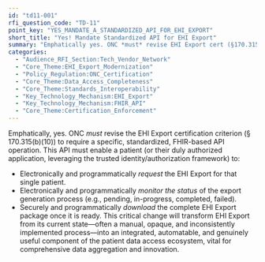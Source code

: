```yaml
---
id: "td11-001"
rfi_question_code: "TD-11"
point_key: "YES_MANDATE_A_STANDARDIZED_API_FOR_EHI_EXPORT"
short_title: "Yes! Mandate Standardized API for EHI Export"
summary: "Emphatically yes. ONC *must* revise EHI Export cert (§170.315(b)(10)) to require a standardized, FHIR-based API for patient/app to request, monitor, and download EHI Export."
categories:
  - "Audience_RFI_Section:Tech_Vendor_Network"
  - "Core_Theme:EHI_Export_Modernization"
  - "Policy_Regulation:ONC_Certification"
  - "Core_Theme:Data_Access_Completeness"
  - "Core_Theme:Standards_Interoperability"
  - "Key_Technology_Mechanism:EHI_Export"
  - "Key_Technology_Mechanism:FHIR_API"
  - "Core_Theme:Certification_Enforcement"
---
```

Emphatically, yes. ONC *must* revise the EHI Export certification criterion (§ 170.315(b)(10)) to require a specific, standardized, FHIR-based API operation. This API must enable a patient (or their duly authorized application, leveraging the trusted identity/authorization framework) to:
*   Electronically and programmatically *request* the EHI Export for that single patient.
*   Electronically and programmatically *monitor the status* of the export generation process (e.g., pending, in-progress, completed, failed).
*   Securely and programmatically *download* the complete EHI Export package once it is ready. This critical change will transform EHI Export from its current state—often a manual, opaque, and inconsistently implemented process—into an integrated, automatable, and genuinely useful component of the patient data access ecosystem, vital for comprehensive data aggregation and innovation.

